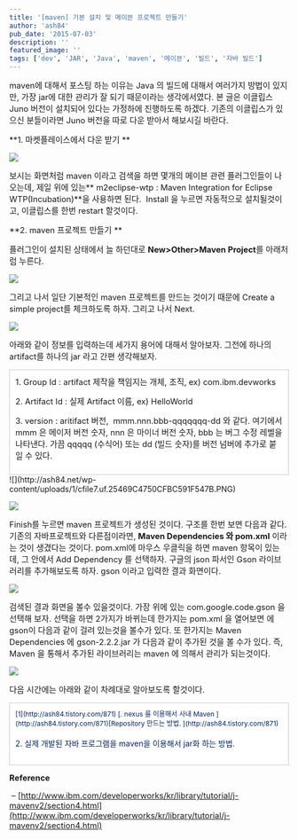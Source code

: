 ```yaml
---
title: '[maven] 기본 설치 및 메이븐 프로젝트 만들기'
author: 'ash84'
pub_date: '2015-07-03'
description: ''
featured_image: ''
tags: ['dev', 'JAR', 'Java', 'maven', '메이븐', '빌드', '자바 빌드']
---
```



<span style="font-size: 11pt;">maven에 대해서 포스팅 하는 이유는 Java 의 빌드에 대해서 여러가지 방법이 있지만, 가장 jar에 대한 관리가 잘 되기 때문이라는 생각에서였다. 본 글은 이클립스 Juno 버전이 설치되어 있다는 가정하에 진행하도록 하겠다. 기존의 이클립스가 있으신 분들이라면 Juno 버전을 따로 다운 받아서 해보시길 바란다. </span>

<span style="font-size: 11pt;">**1. 마켓플레이스에서 다운 받기 **</span>

![](http://ash84.net/wp-content/uploads/1/cfile27.uf.03666E5050CFBA4D05EE1B.PNG)

<span style="font-size: 11pt;">보시는 화면처럼 maven 이라고 검색을 하면 몇개의 메이븐 관련 플러그인들이 나오는데, 제일 위에 있는** m2eclipse-wtp : Maven Integration for Eclipse WTP(Incubation)**을 사용하면 된다.  Install 을 누르면 자동적으로 설치될것이고, 이클립스를 한번 restart 할것이다. </span>

<span style="font-size: 11pt;">**2. maven 프로젝트 만들기 **</span>

<span style="font-size: 11pt;">플러그인이 설치된 상태에서 늘 하던대로 **New>Other>Maven Project**를 아래처럼 누른다. </span>

![](http://ash84.net/wp-content/uploads/1/cfile7.uf.0230BF4E50CFBBD111EF09.PNG)

<span style="font-size: 11pt;">그리고 나서 일단 기본적인 maven 프로젝트를 만드는 것이기 때문에 Create a simple project를 체크하도록 하자. 그리고 나서 Next. </span>

![](http://ash84.net/wp-content/uploads/1/cfile2.uf.2228804B50CFBBEF1DACFB.PNG)

<span style="font-size: 11pt;">아래와 같이 정보를 입력하는데 세가지 용어에 대해서 알아보자. 그전에 하나의 artifact를 하나의 jar 라고 간편 생각해보자. </span>

<div class="txc-textbox" style="border: 1px solid rgb(203, 203, 203); background-color: rgb(255, 255, 255); padding: 10px;"><span style="font-size: 11pt;">1. Group Id : artifact 제작을 책임지는 개체, 조직, ex) com.ibm.devworks</span>

<span style="font-size: 11pt;">2. Artifact Id : 실제 Artifact 이름, ex) HelloWorld</span>

<span style="font-size: 11pt;">3. version : aritifact 버전,  mmm.nnn.bbb-qqqqqqq-dd 와 같다. 여기에서 mmm 은 메이저 버전 숫자, nnn 은 마이너 버전 숫자, bbb 는 버그 수정 레벨을 나타낸다. 가끔 qqqqq (수식어) 또는 dd (빌드 숫자)를 버전 넘버에 추가로 붙일 수 있다.</span>

</div>![](http://ash84.net/wp-content/uploads/1/cfile7.uf.25469C4750CFBC591F547B.PNG)

![](http://ash84.net/wp-content/uploads/1/cfile9.uf.20668A4D50CFBE971E8856.jpg)

<span style="font-size: 11pt;">Finish를 누르면 maven 프로젝트가 생성된 것이다. 구조를 한번 보면 다음과 같다. 기존의 자바프로젝트와 다른점이라면, **Maven Dependencies 와 pom.xml** 이라는 것이 생겼다는 것이다. pom.xml에 마우스 우클릭을 하면 maven 항목이 있는데, 그 안에서 Add Dependency 를 선택하자. 구글의 json 파서인 Gson 라이브러리를 추가해보도록 하자. gson 이라고 입력한 결과 화면이다. </span>

![](http://ash84.net/wp-content/uploads/1/cfile22.uf.2122AD4850CFBF402D2B28.PNG)

<span style="font-size: 11pt;">검색된 결과 화면을 볼수 있을것이다. 가장 위에 있는 com.google.code.gson 을 선택해 보자. 선택을 하면 2가지가 바뀌는데 한가지는 pom.xml 을 열어보면 <dependency> 에 gson이 다음과 같이 걸려 있는것을 볼수가 있다. 또 한가지는 Maven Dependencies 에 gson-2.2.2.jar 가 다음과 같이 추가된 것을 볼 수가 있다. 즉, Maven 을 통해서 추가된 라이브러리는 maven 에 의해서 관리가 되는것이다. </span>

<script src="https://gist.github.com/4324000.js"></script>

![](http://ash84.net/wp-content/uploads/1/cfile21.uf.247ECA4A50CFC0DB2BBAFC.jpg)

<span style="font-size: 11pt;">다음 시간에는 아래와 같이 차례대로 알아보도록 할것이다. </span>

<div class="txc-textbox" style="border: 1px solid rgb(203, 203, 203); background-color: rgb(255, 255, 255); padding: 10px;"><span style="font-size: 9pt; color: rgb(0, 34, 102);">[1](http://ash84.tistory.com/871) [. nexus 를 이용해서 사내 Maven ](http://ash84.tistory.com/871)</span><span style="font-size: 9pt;"><span style="color: rgb(0, 34, 102);">[Repository 만드는 방법. ](http://ash84.tistory.com/871)</span></span>

<span style="color: rgb(0, 34, 102); line-height: 29px;">2. 실제 개발된 자바 프로그램을 maven을 이용해서 jar화 하는 방법.</span>

</div><span style="font-size: 11pt;">  
</span>

<span style="font-size: 11pt;">**Reference**</span>

<span style="font-size: 11pt;"> – [http://www.ibm.com/developerworks/kr/library/tutorial/j-mavenv2/section4.html](http://www.ibm.com/developerworks/kr/library/tutorial/j-mavenv2/section4.html)</span>



